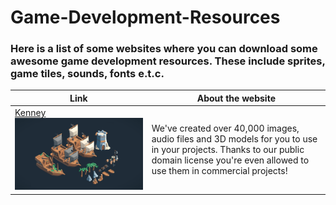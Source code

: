 # Game-Development-Resources
### Here is a list of some websites where you can download some awesome game development resources. These include sprites, game tiles, sounds, fonts e.t.c.

| Link | About the website |
|------|-------|
| [Kenney](https://kenney.nl/assets) ![](images/kenney_preview.png)  | We've created over 40,000 images, audio files and 3D models for you to use in your projects. Thanks to our public domain license you're even allowed to use them in commercial projects! |

